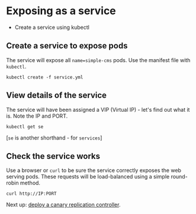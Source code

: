 # Exposing as a service

* Create a service using kubectl


## Create a service to expose pods

The service will expose all `name=simple-cms` pods. Use the manifest file with `kubectl`.

```
kubectl create -f service.yml
```

## View details of the service

The service will have been assigned a VIP (Virtual IP) - let's find out what it is. Note the IP and PORT.

```
kubectl get se
```

[`se` is another shorthand - for `services`]

## Check the service works

Use a browser or `curl` to be sure the service correctly exposes the web serving pods. These requests will be load-balanced using a simple round-robin method.

```
curl http://IP:PORT
```

Next up: [deploy a canary replication controller](rolling-update.md).
